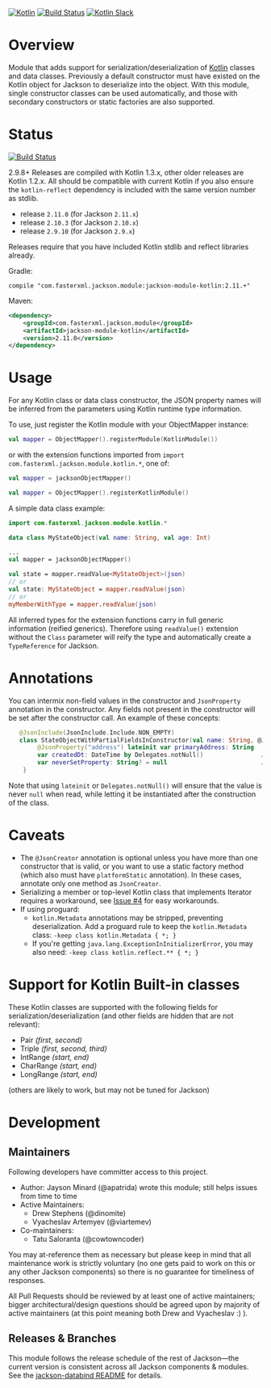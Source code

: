 [![Kotlin](https://img.shields.io/badge/kotlin-1.3.x-blue.svg)](http://kotlinlang.org) [![Build Status](https://travis-ci.org/FasterXML/jackson-module-kotlin.svg)](https://travis-ci.org/FasterXML/jackson-module-kotlin) [![Kotlin Slack](https://img.shields.io/badge/chat-kotlin%20slack-orange.svg)](http://slack.kotlinlang.org/)

# Overview

Module that adds support for serialization/deserialization of [Kotlin](http://kotlinlang.org) classes and data classes.
Previously a default constructor must have existed on the Kotlin object for Jackson to deserialize into the object.
With this module, single constructor classes can be used automatically, and those with secondary constructors or static factories are also supported.

# Status

[![Build Status](https://travis-ci.org/FasterXML/jackson-module-kotlin.svg)](https://travis-ci.org/FasterXML/jackson-module-kotlin)

2.9.8+ Releases are compiled with Kotlin 1.3.x, other older releases are Kotlin 1.2.x.  All should be compatible with
current Kotlin if you also ensure the `kotlin-reflect` dependency is included with the same version number as stdlib.

* release `2.11.0` (for Jackson `2.11.x`)
* release `2.10.3` (for Jackson `2.10.x`)
* release `2.9.10` (for Jackson `2.9.x`)

Releases require that you have included Kotlin stdlib and reflect libraries already.

Gradle:
```
compile "com.fasterxml.jackson.module:jackson-module-kotlin:2.11.+"
```

Maven:
```xml
<dependency>
    <groupId>com.fasterxml.jackson.module</groupId>
    <artifactId>jackson-module-kotlin</artifactId>
    <version>2.11.0</version>
</dependency>
```

# Usage

For any Kotlin class or data class constructor, the JSON property names will be inferred from the parameters using Kotlin runtime type information.

To use, just register the Kotlin module with your ObjectMapper instance:

```kotlin
val mapper = ObjectMapper().registerModule(KotlinModule())
```

or with the extension functions imported from `import com.fasterxml.jackson.module.kotlin.*`, one of:

```kotlin
val mapper = jacksonObjectMapper()
```

```kotlin
val mapper = ObjectMapper().registerKotlinModule()
```

A simple data class example:
```kotlin
import com.fasterxml.jackson.module.kotlin.*

data class MyStateObject(val name: String, val age: Int)

...
val mapper = jacksonObjectMapper()

val state = mapper.readValue<MyStateObject>(json)
// or
val state: MyStateObject = mapper.readValue(json)
// or
myMemberWithType = mapper.readValue(json)
```

All inferred types for the extension functions carry in full generic information (reified generics).
Therefore using `readValue()` extension without the `Class` parameter will reify the type and automatically create a `TypeReference` for Jackson.

# Annotations

You can intermix non-field values in the constructor and `JsonProperty` annotation in the constructor.
Any fields not present in the constructor will be set after the constructor call.
An example of these concepts:

```kotlin
   @JsonInclude(JsonInclude.Include.NON_EMPTY)
   class StateObjectWithPartialFieldsInConstructor(val name: String, @JsonProperty("age") val years: Int)    {
        @JsonProperty("address") lateinit var primaryAddress: String   // set after construction
        var createdDt: DateTime by Delegates.notNull()                // set after construction
        var neverSetProperty: String? = null                          // not in JSON so must be nullable with default
    }
```

Note that using `lateinit` or `Delegates.notNull()` will ensure that the value is never `null` when read, while letting it be instantiated after the construction of the class.

# Caveats

* The `@JsonCreator` annotation is optional unless you have more than one constructor that is valid, or you want to use a static factory method (which also must have `platformStatic` annotation). In these cases, annotate only one method as `JsonCreator`.
* Serializing a member or top-level Kotlin class that implements Iterator requires a workaround, see [Issue #4](https://github.com/FasterXML/jackson-module-kotlin/issues/4) for easy workarounds.
* If using proguard:
  * `kotlin.Metadata` annotations may be stripped, preventing deserialization. Add a proguard rule to keep the `kotlin.Metadata` class: `-keep class kotlin.Metadata { *; }`
  * If you're getting `java.lang.ExceptionInInitializerError`, you may also need: `-keep class kotlin.reflect.** { *; }`
 
# Support for Kotlin Built-in classes

These Kotlin classes are supported with the following fields for serialization/deserialization (and other fields are hidden that are not relevant):

* Pair _(first, second)_
* Triple _(first, second, third)_
* IntRange _(start, end)_
* CharRange _(start, end)_
* LongRange _(start, end)_

(others are likely to work, but may not be tuned for Jackson)

# Development

## Maintainers

Following developers have committer access to this project.

* Author: Jayson Minard (@apatrida) wrote this module; still helps issues from time to time
* Active Maintainers:
    * Drew Stephens (@dinomite)
    * Vyacheslav Artemyev (@viartemev)
* Co-maintainers:
    * Tatu Saloranta (@cowtowncoder)

You may at-reference them as necessary but please keep in mind that all
maintenance work is strictly voluntary (no one gets paid to work on this
or any other Jackson components) so there is no guarantee for timeliness of
responses.

All Pull Requests should be reviewed by at least one of active maintainers;
bigger architectural/design questions should be agreed upon by majority of
active maintainers (at this point meaning both Drew and Vyacheslav :) ).

## Releases & Branches

This module follows the release schedule of the rest of Jackson—the current version is consistent
across all Jackson components & modules. See the [jackson-databind README](https://github.com/FasterXML/jackson#actively-developed-versions) for details.
